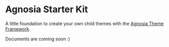 # Agnosia Starter Kit

A little foundation to create your own child themes with the [Agnosia Theme Framework](https://github.com/andrezrv/agnosia).

Documents are coming soon :)